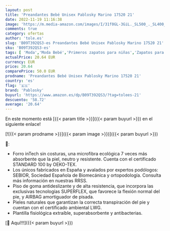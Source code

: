 ```yaml
---
layout: post
title: 'Preandantes Bebé Unisex Pablosky Marino 17520 21'
date: 2022-11-19 11:16:38
image: 'https://m.media-amazon.com/images/I/31f0GL-3GiL._SL500_._SL400_.jpg'
comments: true
category: ofertas
author: 'tole.es'
slug: 'B09T392QS3-es Preandantes Bebé Unisex Pablosky Marino 17520 21'
sku: 'B09T392QS3-es'
tags: [ 'Moda','Moda Bebé','Primeros zapatos para niñas','Zapatos para bebés','Zapatos para niñas','bebé','pablosky','🇪🇸', ]
actualPrice: 20.64 EUR
currency: EUR
price: 20.64
comparePrice: 50.0 EUR
prodname: 'Preandantes Bebé Unisex Pablosky Marino 17520 21'
country: 'es'
flag: '🇪🇸'
brand: 'Pablosky'
buyurl: 'https://www.amazon.es/dp/B09T392QS3/?tag=tolees-21'
descuento: '58.72'
average: '20.64'
---
```


En este momento está [{{< param title >}}]({{< param buyurl >}}) en el siguiente enlace!

[![{{< param prodname >}}]({{< param image >}})]({{< param buyurl >}})

🔎:

- Forro inTech sin costuras, una microfibra ecológica 7 veces más absorbente que la piel, neutro y resistente. Cuenta con el certificado STANDARD 100 by OEKO-TEX.
- Los únicos fabricados en España y avalados por expertos podólogos: SEBIOR, Sociedad Española de Biomecánica y ortopodología. Consulta más información en nuestras RRSS.
- Piso de goma antideslizante y de alta resistencia, que incorpora las exclusivas tecnologías SUPERFLEX, que favorece la flexión normal del pie, y AIRBAG amortiguador de pisada.
- Pieles naturales que garantizan la correcta transpiración del pie y cuentan con el certificado ambiental LWG.
- Plantilla fisiológica extraíble, superabsorbente y antibacterias.

[🛒 Aquí!!!]({{< param buyurl >}})
